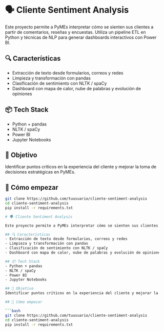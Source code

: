 # 🗣️ Cliente Sentiment Analysis

Este proyecto permite a PyMEs interpretar cómo se sienten sus clientes a partir de comentarios, reseñas y encuestas. Utiliza un pipeline ETL en Python y técnicas de NLP para generar dashboards interactivos con Power BI.

## 🔍 Características
- Extracción de texto desde formularios, correos y redes
- Limpieza y transformación con pandas
- Clasificación de sentimiento con NLTK / spaCy
- Dashboard con mapa de calor, nube de palabras y evolución de opiniones

## 📦 Tech Stack
- Python + pandas
- NLTK / spaCy
- Power BI
- Jupyter Notebooks

## 🏁 Objetivo
Identificar puntos críticos en la experiencia del cliente y mejorar la toma de decisiones estratégicas en PyMEs.

## 🚀 Cómo empezar

```bash
git clone https://github.com/tuusuario/cliente-sentiment-analysis
cd cliente-sentiment-analysis
pip install -r requirements.txt

# 🗣️ Cliente Sentiment Analysis

Este proyecto permite a PyMEs interpretar cómo se sienten sus clientes a partir de comentarios, reseñas y encuestas. Utiliza un pipeline ETL en Python y técnicas de NLP para generar dashboards interactivos con Power BI.

## 🔍 Características
- Extracción de texto desde formularios, correos y redes
- Limpieza y transformación con pandas
- Clasificación de sentimiento con NLTK / spaCy
- Dashboard con mapa de calor, nube de palabras y evolución de opiniones

## 📦 Tech Stack
- Python + pandas
- NLTK / spaCy
- Power BI
- Jupyter Notebooks

## 🏁 Objetivo
Identificar puntos críticos en la experiencia del cliente y mejorar la toma de decisiones estratégicas en PyMEs.

## 🚀 Cómo empezar

```bash
git clone https://github.com/tuusuario/cliente-sentiment-analysis
cd cliente-sentiment-analysis
pip install -r requirements.txt

